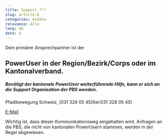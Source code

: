```yaml
---
title: Support ?!?
slug: article-6
categories: midata
relevance: Alle
lang: de
date: 6
---
```


Dein primärer Ansprechpartner ist der

## PowerUser in der Region/Bezirk/Corps oder im Kantonalverband.


##### Benötigt der kantonale PowerUser weiterführende Hilfe, kann er sich an die Support Organisation der PBS wenden.

Pfadibewegung Schweiz, [031 328 05 45](tel:031 328 05 45)

[E-Mail](mailto:midata@pbs.ch)

Wichtig ist, dass dieser Kommunikationsweg eingehalten wird. Anfragen an die PBS, die nicht von kantonalen PowerUsern stammen, werden in der Regel abgewiesen.
